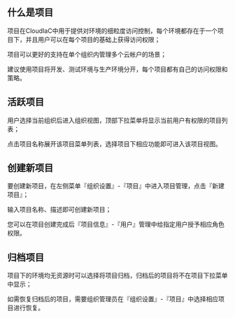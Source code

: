 ## 什么是项目

项目在CloudIaC中用于提供对环境的细粒度访问控制，每个环境都存在于一个项目下，并且用户可以在每个项目的基础上获得访问权限；

项目可以更好的支持在单个组织内管理多个云帐户的场景；

建议使用项目将开发、测试环境与生产环境分开，每个项目都有自己的访问权限和策略。

## 活跃项目

用户选择当前组织后进入组织视图，顶部下拉菜单将显示当前用户有权限的项目列表；

点击项目名称展开该项目菜单列表，选择项目下相应功能即可进入该项目视图。

## 创建新项目

要创建新项目，在左侧菜单『组织设置』-『项目』中进入项目管理，点击『新建项目』；

输入项目名称、描述即可创建新项目；

您可以在项目创建完成后『项目信息』-『用户』管理中给指定用户授予相应角色权限。

## 归档项目

项目下的环境均无资源时可以选择将项目归档，归档后的项目将不在项目下拉菜单中显示；

如需恢复归档后的项目，需要组织管理员在『组织设置』-『项目』中选择相应项目进行恢复。
